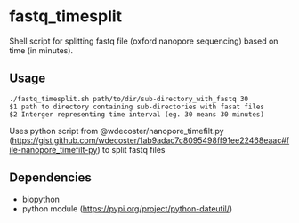 # fastq_timesplit
Shell script for splitting fastq file (oxford nanopore sequencing)  based on time (in minutes).
## Usage
```
./fastq_timesplit.sh path/to/dir/sub-directory_with_fastq 30
$1 path to directory containing sub-directories with fasat files
$2 Interger representing time interval (eg. 30 means 30 minutes)

```

Uses python script from  @wdecoster/nanopore_timefilt.py (https://gist.github.com/wdecoster/1ab9adac7c8095498ff91ee22468eaac#file-nanopore_timefilt-py) to split fastq files


## Dependencies
* biopython
* python module (https://pypi.org/project/python-dateutil/)
